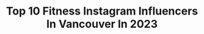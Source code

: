---
title: Top 10 Fitness Instagram Influencers In Vancouver In 2023
description: >-
  Find top fitness Instagram influencers in Vancouver in 2023. Most popular hashtags: #vancouver #fitness #canada #vancity.
platform: Instagram
hits: 44
text_top: Analyze the most popular Instagram accounts on inBeat.
text_bottom: Our platform aggregates 44 Instagram influencers like this in Vancouver, Canada for you to contact.
profiles:
  - username: "alidaggerkhanjari"
    fullname: >-
      Ali Khanjari ( Dagger )
    bio: >-
      -International Muaythai(WMC)& Kickboxing(WAKO) Instructor -Bachelor of Kinesiology -co-own District Warrior gym 📍Vancouver-Canada 🇨🇦 📞+1778-855-3831
    location: "Canada"
    followers: 35672
    engagement: 377
    commentsToLikes: 0.052768
    id: ck6trypyh1ue40j71lezmdj8n
    verified: false
    hashtags: "#vanfitfam, #thaiboxing, #vanfit, #vancouver"
  - username: "stevibreezy"
    fullname: >-
      Stevi Schnoor
    bio: >-
      #theBULL 🏈3x🇺🇸 National 🏆, 1x🇨🇦 National 🏆 🏉🇨🇦Rugby League World Cup Athlete ‘17 💙Fulfilling my dreams while trying to inspire greatness in others
    location: "Canada"
    followers: 20710
    engagement: 202
    commentsToLikes: 0.060351
    id: ck6uhok1oabma0j71bhar371d
    verified: false
    hashtags: "#nikewomen, #wellness, #nutrition, #nikeaddict"
  - username: "phaedrafitness"
    fullname: >-
      Phaedra Fitness
    bio: >-
      Founder & CEO @vipfitnessandlifestyle 🖤
    location: "Canada"
    followers: 204190
    engagement: 217
    commentsToLikes: 0.027269
    id: ck15r3dcd5xui0i195ny3gv86
    verified: false
    hashtags: "#fitnessjourney, #bossbabe, #fitnessgirl, #crophoodie"
  - username: "kym.lifts"
    fullname: >-
      Online Transformation Coach
    bio: >-
      Get FIT, get LEAN, get STRONG, get to the NEXT LEVEL ⚡️ @thebarvancouver_ physique & performance trainer ⚡️ @hammerfitness 👙 Apply for coaching👇🏽
    location: "Canada"
    followers: 5820
    engagement: 442
    commentsToLikes: 0.056323
    id: ckapc9tbw2ypm0i787oi9cbo1
    verified: false
    hashtags: "#fitnessmotivation, #lifetimenatural, #iwontjudgeyou, #posedvsrelaxed"
  - username: "vancityplus"
    fullname: >-
      Vancity+
    bio: >-
      Vancouver BC 🇨🇦 We Repost 🔄 Use Hashtag #vancityplus to get your content reposted with us
    location: "Canada"
    followers: 100380
    engagement: 16
    commentsToLikes: 0.003226
    id: ck9havcgyeap40j78izhimp1v
    verified: false
    hashtags: "#vancouvervideographer, #vancouverweddingphotographer, #britishcolumbia, #vancouvertattooartist"
  - username: "wil.loh"
    fullname: >-
      WILSON LOH | VANCOUVER FITNESS
    bio: >-
      ⠀⠀⠀⠀⠀⠀⠀⠀⠀⠀💫 To motivate and Inspire Ascend Aesthetically ▪️| Team @1upnutrition ‘WILLOH’ for 20% off ▪️| Natural Bodybuilder ▪️| Vancouver, B.C
    location: "Canada"
    followers: 10792
    engagement: 1309
    commentsToLikes: 0.040569
    id: ckap4u9908wjn0i78sn655hv2
    verified: false
    hashtags: "#1up, #1upnutrition, #gymshark, #homeworkout"
  - username: "angelicaalmirol"
    fullname: >-
      𝐀𝐍𝐆𝐄𝐋𝐈𝐂𝐀 𝐀𝐋𝐌𝐈𝐑𝐎𝐋
    bio: >-
      #Vancouver , BC Fitness & Lifestyle CPT ✨
    location: "Canada"
    followers: 8806
    engagement: 507
    commentsToLikes: 0.053664
    id: ck6u70c8ciqdx0j711klpwl0e
    verified: false
    hashtags: "#dyegift, #teamboandtee, #gifted, #nvgtn"
  - username: "hopsnscrubs"
    fullname: >-
      Davon Ehlner
    bio: >-
      2 RN’s and a Fitness Guru from Vancouver, BC. Weekly stories/comics/short films! 😀🍻
    location: "Canada"
    followers: 3276
    engagement: 1052
    commentsToLikes: 0.197625
    id: ck0w31n5mr6fk0i19r1e9k0l2
    verified: false
    hashtags: "#stout, #funnycomics, #beerporn, #beertography"
  - username: "alicia.waters"
    fullname: >-
      Alicia Waters
    bio: >-
      Sharing snapshots of life’s endless adventures, healthy & balanced living and passion for things I love✨ Girl mama💗 📍Vancouver, Canada
    location: "Canada"
    followers: 1901
    engagement: 522
    commentsToLikes: 0.071038
    id: ck0w31vv3r7n80i19w7s8n0ir
    verified: false
    hashtags: "#summervibes, #outdooradventures, #vancouverhikes, #healthyeating"
  - username: "yandjii"
    fullname: >-
      YANDJI💋 (yan-gee)
    bio: >-
      ‘WAVY’ out on ALL platforms 💎 Your favourite trouble maker 😈 If not me, then who? Click below!
    location: "Canada"
    followers: 12450
    engagement: 1608
    commentsToLikes: 0.069798
    id: ckap5p95ocl1t0i78oxtkk7dh
    verified: false
    hashtags: "#music, #explorepage, #blackwoman, #exploremore"
---